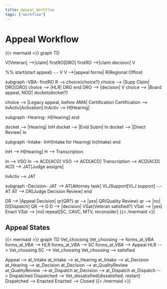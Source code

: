 ```yaml
---
title: Appeal Workflow
tags: ["workflow"]
---
```


# Appeal Workflow

{{< mermaid >}}
graph TD

V[Veteran] -->|claim| firstRO[DRO]
firstRO -->|claim decision| V

%% start(start appeal) -.- V
V -->|appeal forms| R(Regional Office)

subgraph -VBA-
    firstRO
    R --> choice{choice?}
    choice --> |Supp Claim| DRO[DRO]
    choice --> |HLR| DRO
end
DRO --> |decision| V
choice --> |Board appeal, NOD| docket{docket?}

choice --> |Legacy appeal, before AMA| Certification
Certification --> InActiv[Activation]
InActiv --> H[Hearing]

subgraph -Hearing-
    H[Hearing]
end

docket --> |Hearing| InH
docket --> |Evid Subm| In
docket --> |Direct Review| In

subgraph -Intake-
    InH(Intake for Hearing)
    In(Intake)
end

InH --> H[Hearing]
H --> Transcription

In --> VSO
In --> ACD[ACD]
VSO --> ACD[ACD]
Transcription --> ACD[ACD]
ACD --> JAT[Judge assigns]

InActiv --> JAT

subgraph -Decision-
    JAT --> AT[Attorney task]
    VLJSupport[VLJ support] -.- AT
    AT --> DR[Judge Decision Review]
end

DR --> |Appeal Decision| qr{QR?}
qr --> |yes| QR(Quality Review)
qr --> |no| D[Dispatch]
QR --> D
D --> |decision| VSat{Veteran satisfied?}
VSat --> |yes| Enact
VSat --> |no| repeat[SC, CAVC, MTV, reconsider]
{{< /mermaid >}}

## Appeal States

{{< mermaid >}}
graph TD
Vet_choosing
Vet_choosing --> forms_at_VBA
forms_at_VBA --> HLR
forms_at_VBA --> SC
forms_at_VBA --> Appeal
HLR --> Vet_choosing
SC --> Vet_choosing
Vet_choosing --> satisfied

Appeal --> at_Intake
at_Intake --> at_Hearing
at_Intake --> at_Decision
at_Hearing --> at_Decision
at_Decision --> at_QualityReview
at_QualityReview --> at_Dispatch
at_Decision --> at_Dispatch
at_Dispatch --> Dispatched
Dispatched --> Vet_dissatisfied[dissatisfied, restart]
Dispatched --> Enacted
Enacted --> Closed
{{< /mermaid >}}